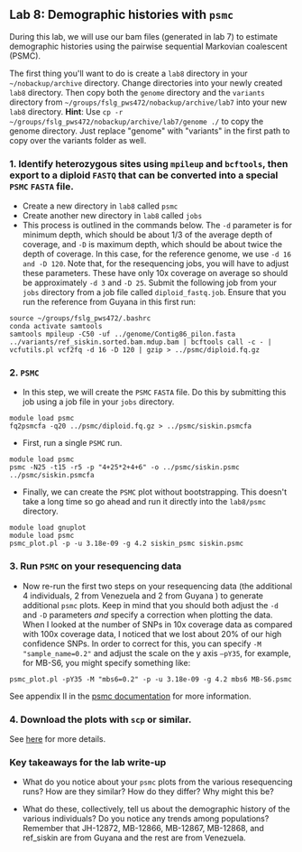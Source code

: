## Lab 8: Demographic histories with `psmc`

During this lab, we will use our bam files (generated in lab 7) to estimate demographic histories using the pairwise sequential Markovian coalescent (PSMC).

The first thing you'll want to do is create a `lab8` directory in your `~/nobackup/archive` directory. Change directories into your newly created `lab8` directory. Then copy both the `genome` directory and the `variants` directory from `~/groups/fslg_pws472/nobackup/archive/lab7` into your new `lab8` directory. **Hint**: Use `cp -r ~/groups/fslg_pws472/nobackup/archive/lab7/genome ./` to copy the genome directory. Just replace "genome" with "variants" in the first path to copy over the variants folder as well.

### 1. Identify heterozygous sites using `mpileup` and `bcftools`, then export to a diploid `FASTQ` that can be converted into a special `PSMC` `FASTA` file.
* Create a new directory in `lab8` called `psmc`
* Create another new directory in `lab8` called `jobs`
* This process is outlined in the commands below. The `-d` parameter is for minimum depth, which should be about 1/3 of the average depth of coverage, and `-D` is maximum depth, which should be about twice the depth of coverage. In this case, for the reference genome, we use `-d 16 and -D 120`. Note that, for the resequencing jobs, you will have to adjust these parameters. These have only 10x coverage on average so should be approximately `-d 3` and `-D 25`. Submit the following job from your `jobs` directory from a job file called `diploid_fastq.job`. Ensure that you run the reference from Guyana in this first run:

```
source ~/groups/fslg_pws472/.bashrc
conda activate samtools
samtools mpileup -C50 -uf ../genome/Contig86_pilon.fasta ../variants/ref_siskin.sorted.bam.mdup.bam | bcftools call -c - | vcfutils.pl vcf2fq -d 16 -D 120 | gzip > ../psmc/diploid.fq.gz
```

### 2. `PSMC`
* In this step, we will create the `PSMC` `FASTA` file. Do this by submitting this job using a job file in your `jobs` directory.

```
module load psmc
fq2psmcfa -q20 ../psmc/diploid.fq.gz > ../psmc/siskin.psmcfa
```

* First, run a single `PSMC` run.

```
module load psmc
psmc -N25 -t15 -r5 -p "4+25*2+4+6" -o ../psmc/siskin.psmc ../psmc/siskin.psmcfa
```

* Finally, we can create the `PSMC` plot without bootstrapping. This doesn't take a long time so go ahead and run it directly into the `lab8/psmc` directory.
```
module load gnuplot
module load psmc
psmc_plot.pl -p -u 3.18e-09 -g 4.2 siskin_psmc siskin.psmc
```

### 3. Run `PSMC` on your resequencing data
* Now re-run the first two steps on your resequencing data (the additional 4 individuals, 2 from Venezuela and 2 from Guyana ) to generate additional `psmc` plots. Keep in mind that you should both adjust the `-d` and `-D` parameters *and* specify a correction when plotting the data. When I looked at the number of SNPs in 10x coverage data as compared with 100x coverage data, I noticed that we lost about 20% of our high confidence SNPs. In order to correct for this, you can specify `-M "sample_name=0.2"` and adjust the scale on the y axis `—pY35`, for example, for MB-S6, you might specify something like:
```
psmc_plot.pl -pY35 -M "mbs6=0.2" -p -u 3.18e-09 -g 4.2 mbs6 MB-S6.psmc
```

See appendix II in the [psmc documentation](https://github.com/lh3/psmc) for more information. 

### 4. Download the plots with `scp` or similar.
See [here](https://rc.byu.edu/wiki/?id=Transferring+Files) for more details.

### Key takeaways for the lab write-up

* What do you notice about your `psmc` plots from the various resequencing runs? How are they similar? How do they differ? Why might this be?

* What do these, collectively, tell us about the demographic history of the various individuals? Do you notice any trends among populations? Remember that JH-12872, MB-12866, MB-12867, MB-12868, and ref_siskin are from Guyana and the rest are from Venezuela.
